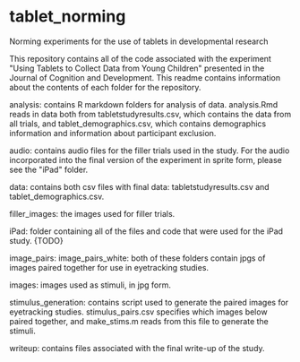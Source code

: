 tablet_norming
==============

Norming experiments for the use of tablets in developmental research

This repository contains all of the code associated with the experiment "Using Tablets to Collect Data from Young Children" presented in the Journal of Cognition and Development. This readme contains information about the contents of each folder for the repository.

analysis: contains R markdown folders for analysis of data. analysis.Rmd reads in data both from tabletstudyresults.csv, which contains the data from all trials, and tablet_demographics.csv, which contains demographics information and information about participant exclusion.

audio: contains audio files for the filler trials used in the study. For the audio incorporated into the final version of the experiment in sprite form, please see the "iPad" folder.

data: contains both csv files with final data: tabletstudyresults.csv and tablet_demographics.csv. 

filler_images: the images used for filler trials. 


iPad: folder containing all of the files and code that were used for the iPad study. {TODO}

image_pairs:
image_pairs_white: both of these folders contain jpgs of images paired together for use in eyetracking studies.

images: images used as stimuli, in jpg form. 

stimulus_generation: contains script used to generate the paired images for eyetracking studies. stimulus_pairs.csv specifies which images below paired together, and make_stims.m reads from this file to generate the stimuli. 

writeup: contains files associated with the final write-up of the study. 
